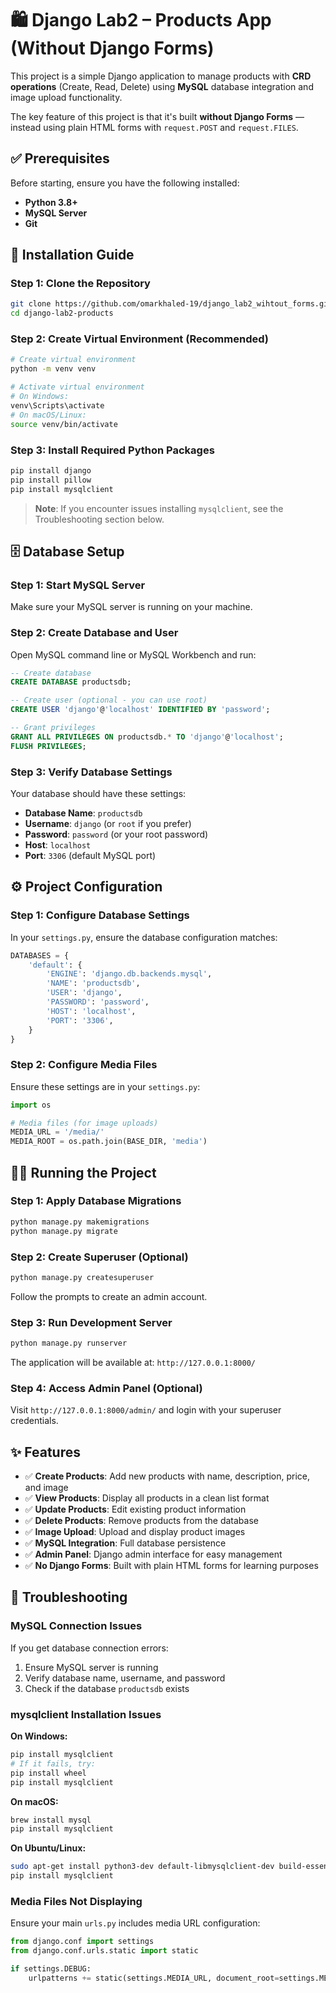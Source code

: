 # 🛍️ Django Lab2 – Products App (Without Django Forms)

This project is a simple Django application to manage products with **CRD operations** (Create, Read, Delete) using **MySQL** database integration and image upload functionality. 

The key feature of this project is that it's built **without Django Forms** — instead using plain HTML forms with `request.POST` and `request.FILES`.

## ✅ Prerequisites

Before starting, ensure you have the following installed:

- **Python 3.8+**
- **MySQL Server** 
- **Git** 

## 🚀 Installation Guide

### Step 1: Clone the Repository
```bash
git clone https://github.com/omarkhaled-19/django_lab2_wihtout_forms.git
cd django-lab2-products
```

### Step 2: Create Virtual Environment (Recommended)
```bash
# Create virtual environment
python -m venv venv

# Activate virtual environment
# On Windows:
venv\Scripts\activate
# On macOS/Linux:
source venv/bin/activate
```

### Step 3: Install Required Python Packages
```bash
pip install django
pip install pillow
pip install mysqlclient
```

> **Note**: If you encounter issues installing `mysqlclient`, see the Troubleshooting section below.

## 🗄️ Database Setup

### Step 1: Start MySQL Server
Make sure your MySQL server is running on your machine.

### Step 2: Create Database and User
Open MySQL command line or MySQL Workbench and run:

```sql
-- Create database
CREATE DATABASE productsdb;

-- Create user (optional - you can use root)
CREATE USER 'django'@'localhost' IDENTIFIED BY 'password';

-- Grant privileges
GRANT ALL PRIVILEGES ON productsdb.* TO 'django'@'localhost';
FLUSH PRIVILEGES;
```

### Step 3: Verify Database Settings
Your database should have these settings:
- **Database Name**: `productsdb`
- **Username**: `django` (or `root` if you prefer)
- **Password**: `password` (or your root password)
- **Host**: `localhost`
- **Port**: `3306` (default MySQL port)

## ⚙️ Project Configuration

### Step 1: Configure Database Settings
In your `settings.py`, ensure the database configuration matches:

```python
DATABASES = {
    'default': {
        'ENGINE': 'django.db.backends.mysql',
        'NAME': 'productsdb',
        'USER': 'django',
        'PASSWORD': 'password',
        'HOST': 'localhost',
        'PORT': '3306',
    }
}
```

### Step 2: Configure Media Files
Ensure these settings are in your `settings.py`:

```python
import os

# Media files (for image uploads)
MEDIA_URL = '/media/'
MEDIA_ROOT = os.path.join(BASE_DIR, 'media')
```

## 🏃‍♂️ Running the Project

### Step 1: Apply Database Migrations
```bash
python manage.py makemigrations
python manage.py migrate
```

### Step 2: Create Superuser (Optional)
```bash
python manage.py createsuperuser
```
Follow the prompts to create an admin account.

### Step 3: Run Development Server
```bash
python manage.py runserver
```

The application will be available at: `http://127.0.0.1:8000/`

### Step 4: Access Admin Panel (Optional)
Visit `http://127.0.0.1:8000/admin/` and login with your superuser credentials.

## ✨ Features

- ✅ **Create Products**: Add new products with name, description, price, and image
- ✅ **View Products**: Display all products in a clean list format
- ✅ **Update Products**: Edit existing product information
- ✅ **Delete Products**: Remove products from the database
- ✅ **Image Upload**: Upload and display product images
- ✅ **MySQL Integration**: Full database persistence
- ✅ **Admin Panel**: Django admin interface for easy management
- ✅ **No Django Forms**: Built with plain HTML forms for learning purposes


## 🔧 Troubleshooting

### MySQL Connection Issues
If you get database connection errors:
1. Ensure MySQL server is running
2. Verify database name, username, and password
3. Check if the database `productsdb` exists

### mysqlclient Installation Issues

**On Windows:**
```bash
pip install mysqlclient
# If it fails, try:
pip install wheel
pip install mysqlclient
```

**On macOS:**
```bash
brew install mysql
pip install mysqlclient
```

**On Ubuntu/Linux:**
```bash
sudo apt-get install python3-dev default-libmysqlclient-dev build-essential
pip install mysqlclient
```

### Media Files Not Displaying
Ensure your main `urls.py` includes media URL configuration:

```python
from django.conf import settings
from django.conf.urls.static import static

if settings.DEBUG:
    urlpatterns += static(settings.MEDIA_URL, document_root=settings.MEDIA_ROOT)
```
